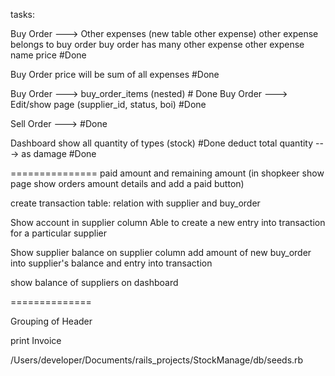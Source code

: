 tasks:

Buy Order ---> Other expenses (new table other expense)
other expense belongs to buy order
buy order has many other expense
other expense
name
price #Done

Buy Order price will be sum of all expenses #Done

Buy Order ---> buy_order_items (nested) # Done
Buy Order ---> Edit/show page (supplier_id, status, boi) #Done

Sell Order ---> #Done

Dashboard show all quantity of types (stock) #Done
deduct total quantity ---> as damage #Done

===============
paid amount and remaining amount (in shopkeer show page show orders amount details and add a paid button)

create transaction table:
relation with supplier and buy_order

Show account in supplier column
Able to create a new entry into transaction for a particular supplier

Show supplier balance on supplier column
add amount of new buy_order into supplier's balance and entry into transaction

show balance of suppliers on dashboard

==============

Grouping of Header



print Invoice

/Users/developer/Documents/rails_projects/StockManage/db/seeds.rb

